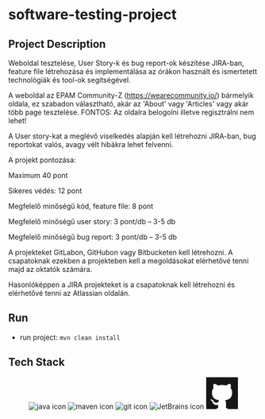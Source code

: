 # software-testing-project

## Project Description
Weboldal tesztelése, User Story-k és bug report-ok készítése JIRA-ban, feature file létrehozása és implementálása az órákon használt és ismertetett technológiák és tool-ok segítségével. 

A weboldal az EPAM Community-Z (https://wearecommunity.io/) bármelyik oldala, ez szabadon választható, akár az 'About' vagy 'Articles' vagy akár több page tesztelése. FONTOS: Az oldalra belogolni illetve regisztrálni nem lehet! 

A User story-kat a meglévő viselkedés alapján kell létrehozni JIRA-ban, bug reportokat valós, avagy vélt hibákra lehet felvenni. 

A projekt pontozása: 

Maximum 40 pont 

Sikeres védés: 12 pont 

Megfelelő minőségű kód, feature file: 8 pont 

Megfelelő minőségű user story: 3 pont/db – 3-5 db 

Megfelelő minőségű bug report: 3 pont/db – 3-5 db 

A projekteket GitLabon, GitHubon vagy Bitbucketen kell létrehozni. A csapatoknak ezekben a projekteben kell a megoldásokat elérhetővé tenni majd az oktatók számára. 

Hasonlóképpen a JIRA projekteket is a csapatoknak kell létrehozni és elérhetővé tenni az Atlassian oldalán. 

## Run
- run project: `mvn clean install`

## Tech Stack
<p align="center">
    <img src="https://www.vectorlogo.zone/logos/java/java-icon.svg" alt="java icon" />
    <img src="https://www.vectorlogo.zone/logos/apache_maven/apache_maven-icon.svg" alt="maven icon" />
    <img src="https://www.vectorlogo.zone/logos/git-scm/git-scm-icon.svg" alt="git icon" />
    <img src="https://www.vectorlogo.zone/logos/jetbrains/jetbrains-icon.svg" alt="JetBrains icon" />
    <img src="https://raw.githubusercontent.com/edent/SuperTinyIcons/master/images/svg/github.svg" alt="github icon" width="64" height="64"/>
</p>